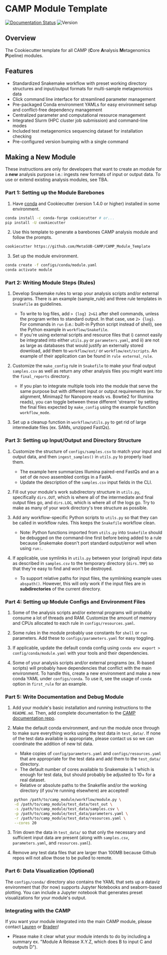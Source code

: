 # CAMP Module Template

[![Documentation Status](https://img.shields.io/readthedocs/camp_module_template)](https://camp-documentation.readthedocs.io/en/latest/) ![Version](https://img.shields.io/badge/version-0.5.2-brightgreen)

## Overview

The Cookiecutter template for all CAMP (**C**ore **A**nalysis **M**etagenomics **P**ipeline) modules. 

## Features

* Standardized Snakemake workflow with preset working directory structures and input/output formats for multi-sample metagenomics data
* Click command line interface for streamlined parameter management
* Pre-packaged Conda environment YAMLs for easy environment setup and conflict-free dependency management
* Centralized parameter and computational resource management
* Integrated Slurm (HPC cluster job submission) and command-line modes
* Included test metagenomics sequencing dataset for installation checking
* Pre-configured version bumping with a single command

## Making a New Module

These instructions are only for developers that want to create an module for a **new** analysis purpose i.e.: ingests new formats of input or output data. To use or extend existing analysis modules, see TBA. 

### Part 1: Setting up the Module Barebones

1. Have [conda](https://docs.conda.io/projects/conda/en/latest/user-guide/install/index.html>) and Cookiecutter (version 1.4.0 or higher) installed in some environment. 

```Bash
conda install -c conda-forge cookiecutter # or...
pip install -U cookiecutter
```

2. Use this template to generate a barebones CAMP analysis module and follow the prompts.

```Bash
cookiecutter https://github.com/MetaSUB-CAMP/CAMP_Module_Template
```

3. Set up the module environment.

```Bash
conda create -f configs/conda/module.yaml
conda activate module
```

### Part 2: Writing Module Steps (Rules)

1. Develop Snakemake rules to wrap your analysis scripts and/or external programs. There is an example (sample_rule) and three rule templates in `Snakefile` as guidelines. 
    - To write to log files, add `> {log} 2>&1` after shell commands, unless the program writes to standard output. In that case, use `2> {log}`. For commands in `run` (i.e.: built-in Python script instead of shell), see the Python example in `workflow/Snakefile`.
    - If you're using external scripts and resource files that i) cannot easily be integrated into either `utils.py` or `parameters.yaml`, and ii) are not as large as databases that would justify an externally stored download, add them to `workflow/ext/` or `workflow/ext/scripts`. An example of their application can be found in `rule external_rule`. 

2. Customize the `make_config` rule in `Snakefile` to make your final output `samples.csv` as well as return any other analysis files you might want into the `final_reports` directory.
    - If you plan to integrate multiple tools into the module that serve the same purpose but with different input or output requirements (ex. for alignment, Minimap2 for Nanopore reads vs. Bowtie2 for Illumina reads), you can toggle between these different 'streams' by setting the final files expected by `make_config` using the example function `workflow_mode`.

3. Set up a cleanup function in `workflow/utils.py` to get rid of large intermediate files (ex. SAMs, unzipped FastQs). 

### Part 3: Setting up Input/Output and Directory Structure

1. Customize the structure of `configs/samples.csv` to match your input and output data, and then `ingest_samples()` in `utils.py` to properly load them. 
    - The example here summarizes Illumina paired-end FastQs and an a set of de novo assembled contigs in a FastA. 
    - Update the description of the `samples.csv` input fields in the CLI. 

2. Fill out your module's work subdirectory structure in `utils.py`, specifically `dirs.OUT`, which is where all of the intermediate and final output files go, and `dirs.LOG`, which is where all of the logs go. Try to make as many of your work directory's tree structure as possible.

3. Add any workflow-specific Python scripts to `utils.py` so that they can be called in workflow rules. This keeps the `Snakefile` workflow clean. 
    - Note: Python functions imported from `utils.py` into `Snakefile` should be debugged on the command-line first before being added to a rule because Snakemake doesn't port standard output/error well when using `run:`.

4. If applicable, use symlinks in `utils.py` between your (original) input data as described in `samples.csv` to the temporary directory (`dirs.TMP`) so that they're easy to find and won't be destroyed. 
    - To support relative paths for input files, the symlinking example uses `abspath()`. However, this will only work if the input files are in **subdirectories** of the current directory. 

### Part 4: Setting up Module Configs and Environment Files

1. Some of the analysis scripts and/or external programs will probably consume a lot of threads and RAM. Customize the amount of memory and CPUs allocated to each rule in `configs/resources.yaml`. 

2. Some rules in the module probably use constants for `shell` or `run` parameters. Add these to `configs/parameters.yaml` for easy toggling. 

3. If applicable, update the default conda config using `conda env export > config/conda/module.yaml` with your tools and their dependencies.

4. Some of your analysis scripts and/or external programs (ex. R-based scripts) will probably have dependencies that conflict with the main environment. To handle this, create a new environment and make a new conda YAML under `configs/conda`. To use it, see the usage of `conda` option in `first_rule` for an example.

### Part 5: Write Documentation and Debug Module

1. Add your module's basic installation and running instructions to the `README.md`. Then, add complete documentation to the [CAMP documentation repo](https://github.com/MetaSUB-CAMP/camp-documentation).

2. Make the default conda environment, and run the module once through to make sure everything works using the test data in `test_data/`. If none of the test data available is appropriate, please contact us so we can coordinate the addition of new tst data. 
    - Make copies of `config/parameters.yaml` and `configs/resources.yaml` that are appropriate for the test data and add them to the `test_data/` directory.
    - The default number of cores available to Snakemake is 1 which is enough for test data, but should probably be adjusted to 10+ for a real dataset.
    - Relative or absolute paths to the Snakefile and/or the working directory (if you're running elsewhere) are accepted!
```Bash
    python /path/to/camp_module/workflow/module.py \
    -d /path/to/camp_module/test_data/test_out \
    -s /path/to/camp_module/test_data/samples.csv \
    -p /path/to/camp_module/test_data/parameters.yaml \
    -r /path/to/camp_module/test_data/resources.yaml \
    --cores 20
```

3. Trim down the data in `test_data/` so that only the necessary and sufficient input data are present (along with `samples.csv`, `parameters.yaml`, and `resources.yaml`).

4. Remove any test data files that are larger than 100MB because Github repos will not allow those to be pulled to remote. 

### Part 6: Data Visualization (Optional)

The `configs/conda/` directory also contains the YAML that sets up a dataviz environment that (for now) supports Jupyter Notebooks and seaborn-based plotting. You can include a Jupyter notebook that generates preset visualizations for your module's output.

### Integrating with the CAMP

If you want your module integrated into the main CAMP module, please contact [Lauren](mailto:lam4003@med.cornell.edu) or [Braden](btt4001@med.cornell.edu)!
- Please make it clear what your module intends to do by including a summary ex. "Module A Release X.Y.Z, which does B to input C and outputs D").

